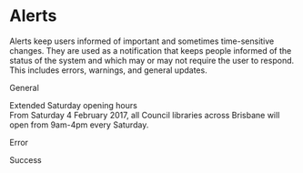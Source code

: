 # Alerts

Alerts keep users informed of important and sometimes time-sensitive changes. They are used as a notification that keeps people informed of the status of the system and which may or may not require the user to respond. This includes errors, warnings, and general updates.



General

<div class="Div3Title">Extended Saturday opening hours</div>
<div class="Div3">From Saturday 4 February 2017, all Council libraries across Brisbane will open from 9am-4pm every Saturday.</div>
<link type="text/css" rel="stylesheet" href="https://www.brisbane.qld.gov.au/sites/default/files/css/css_2r-OIBCKg156uYX21XMjryc5CIWS9U6hrYxm84rAW5I.css" media="all">
  <script src="https://www.brisbane.qld.gov.au/sites/default/files/js/js_OUFEujSHQrc2K19I0S6OhXRJ6kMXn5gLllkE5NVYn7o.js"></script>
<script> googletag = googletag || {};
</script>


Error



Success 







